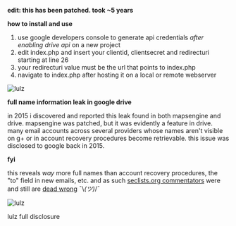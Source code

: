**edit: this has been patched. took ~5 years**

**how to install and use**

1. use google developers console to generate api credentials *after enabling drive api* on a new project
2. edit index.php and insert your clientid, clientsecret and redirecturi starting at line 26
3. your redirecturi value must be the url that points to index.php
4. navigate to index.php after hosting it on a local or remote webserver

![lulz](https://i.imgur.com/nBBQdf3.png)

**full name information leak in google drive**

in 2015 i discovered and reported this leak found in both mapsengine and drive. mapsengine was patched, but it was evidently a feature in drive. many email accounts across several providers whose names aren't visible on g+ or in account recovery procedures become retrievable. this issue was disclosed to google back in 2015.

**fyi**

this reveals *way* more full names than account recovery procedures, the "to" field in new emails, etc. and as such [seclists.org commentators](https://seclists.org/fulldisclosure/2015/Jan/95) were and still are [dead wrong](https://youtu.be/gwpFaU7FwtQ?t=117) ¯\\_(ツ)_/¯

![lulz](https://i.imgur.com/RqXaPti.png)

lulz full disclosure

